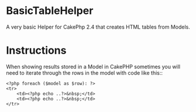BasicTableHelper
================

A very basic Helper for CakePhp 2.4 that creates HTML tables from Models.

Instructions
============

When showing results stored in a Model in CakePHP sometimes you will need to iterate through the rows in the model with code like this::

	<?php foreach ($model as $row): ?>
	<tr>
		<td><?php echo ..?>&nbsp;</td>
		<td><?php echo ..?>&nbsp;</td>
	</tr>


